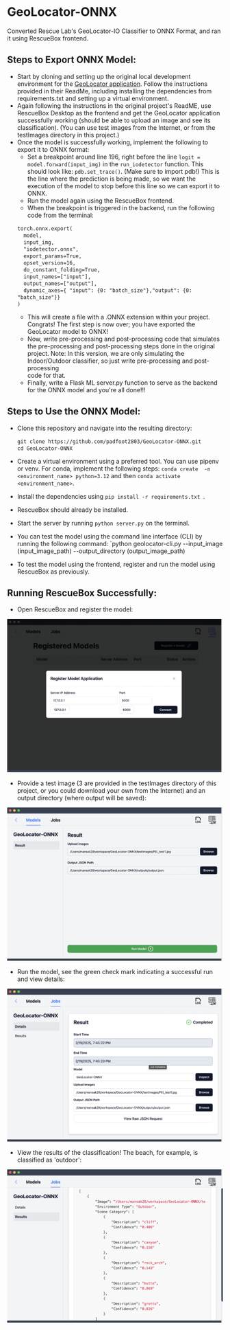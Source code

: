 # GeoLocator-ONNX
Converted Rescue Lab's GeoLocator-IO Classifier to ONNX Format, and ran it using RescueBox frontend. 

## Steps to Export ONNX Model:

* Start by cloning and setting up the original local development environment for the [GeoLocator application]([url](https://github.com/UMass-Rescue/GeoLocator)).  Follow the instructions provided in their ReadMe, including installing the dependencies from requirements.txt and setting up a virtual environment.
* Again following the instructions in the original project's ReadME, use RescueBox Desktop as the frontend and get the GeoLocator application successfully working (should be able to upload an image and see its classification). (You can use test images from the Internet, or from the testImages directory in this project.)
* Once the model is successfully working, implement the following to export it to ONNX format:
  * Set a breakpoint around line 196, right before the line `logit = model.forward(input_img)` in the  `run_iodetector` function. This         should look like: `pdb.set_trace()`. (Make sure to import pdb!) This is the line where the prediction is being made, so we want the          execution of the model to stop before this line so we can export it to ONNX.
  * Run the model again using the RescueBox frontend.
  * When the breakpoint is triggered in the backend, run the following code from the terminal:
  ```
  torch.onnx.export(
    model,              
    input_img,        
    "iodetector.onnx",   
    export_params=True, 
    opset_version=16,    
    do_constant_folding=True, 
    input_names=["input"],  
    output_names=["output"],   
    dynamic_axes={ "input": {0: "batch_size"},"output": {0: "batch_size"}}
  )
  ```
  * This will create a file with a .ONNX extension within your project. Congrats! The first step is now over; you have exported the         
  GeoLocator model to ONNX!
  * Now, write pre-processing and post-processing code that simulates the pre-processing and post-processing steps done in the original     
  project. Note: In this version, we are only simulating the Indoor/Outdoor classifier, so just write pre-processing and post-processing   
  code for that.
  * Finally, write a Flask ML server.py function to serve as the backend for the ONNX model and you're all done!!!
    
## Steps to Use the ONNX Model:

  * Clone this repository and navigate into the resulting directory:

    ```
    git clone https://github.com/padfoot2803/GeoLocator-ONNX.git
    cd GeoLocator-ONNX

    ```
  * Create a virtual environment using a preferred tool. You can use pipenv or venv. For conda, implement the following steps: `conda create 
  -n <environment_name> python=3.12` and then `conda activate <environment_name>`.
  * Install the dependencies using `pip install -r requirements.txt `.
  * RescueBox should already be installed.
  * Start the server by running `python server.py` on the terminal.
  * You can test the model using the command line interface (CLI) by running the following command: `python geolocator-cli.py --input_image (input_image_path) --output_directory (output_image_path)
  * To test the model using the frontend, register and run the model using RescueBox as previously. 

## Running RescueBox Successfully:

  * Open RescueBox and register the model:

  ![Registering RescueBox Model](screenshots/1.png)

  * Provide a test image (3 are provided in the testImages directory of this project, or you could download your own from the Internet) and an output directory (where output will be saved):

  ![Providing Inputs](screenshots/2.png)

  * Run the model, see the green check mark indicating a successful run and view details:

  ![Result Details](screenshots/3.png)

  * View the results of the classification! The beach, for example, is classified as 'outdoor':

  ![Results Directory](screenshots/4.png)
  
